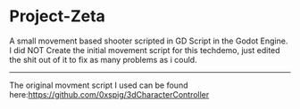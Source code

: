 # Project-Zeta
A small movement based shooter scripted in GD Script in the Godot Engine. 
I did NOT Create the initial movement script for this techdemo, just edited the shit out of it to fix as many problems as i could. 
______________________________________________________________________________________________________________________
The original movment script I used can be found here:https://github.com/0xspig/3dCharacterController
